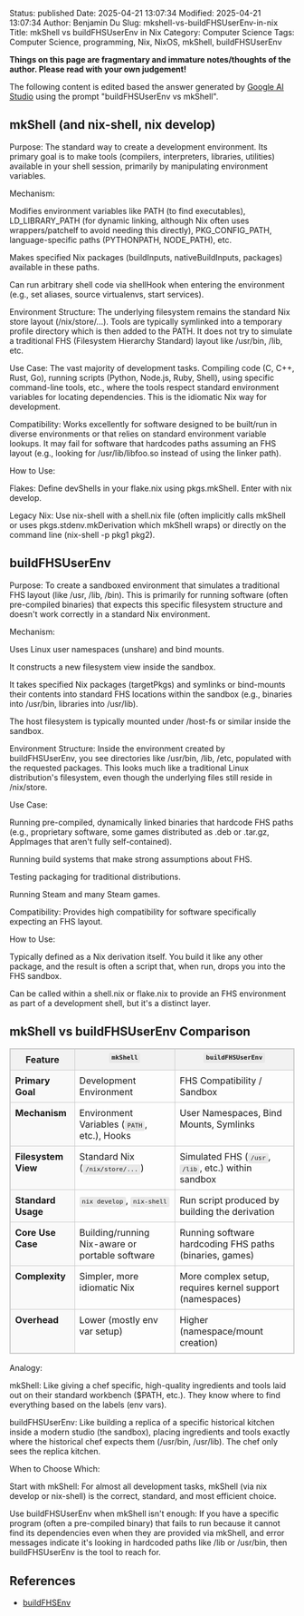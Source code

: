 Status: published
Date: 2025-04-21 13:07:34
Modified: 2025-04-21 13:07:34
Author: Benjamin Du
Slug: mkshell-vs-buildFHSUserEnv-in-nix
Title: mkShell vs buildFHSUserEnv in Nix
Category: Computer Science
Tags: Computer Science, programming, Nix, NixOS, mkShell, buildFHSUserEnv

**Things on this page are fragmentary and immature notes/thoughts of the author. Please read with your own judgement!**

The following content is edited 
based the answer generated by 
[Google AI Studio](https://aistudio.google.com/prompts/new_chat)
using the prompt "buildFHSUserEnv vs mkShell".

## mkShell (and nix-shell, nix develop)

Purpose: The standard way to create a development environment. Its primary goal is to make tools (compilers, interpreters, libraries, utilities) available in your shell session, primarily by manipulating environment variables.

Mechanism:

Modifies environment variables like PATH (to find executables), LD_LIBRARY_PATH (for dynamic linking, although Nix often uses wrappers/patchelf to avoid needing this directly), PKG_CONFIG_PATH, language-specific paths (PYTHONPATH, NODE_PATH), etc.

Makes specified Nix packages (buildInputs, nativeBuildInputs, packages) available in these paths.

Can run arbitrary shell code via shellHook when entering the environment (e.g., set aliases, source virtualenvs, start services).

Environment Structure: The underlying filesystem remains the standard Nix store layout (/nix/store/...). Tools are typically symlinked into a temporary profile directory which is then added to the PATH. It does not try to simulate a traditional FHS (Filesystem Hierarchy Standard) layout like /usr/bin, /lib, etc.

Use Case: The vast majority of development tasks. Compiling code (C, C++, Rust, Go), running scripts (Python, Node.js, Ruby, Shell), using specific command-line tools, etc., where the tools respect standard environment variables for locating dependencies. This is the idiomatic Nix way for development.

Compatibility: Works excellently for software designed to be built/run in diverse environments or that relies on standard environment variable lookups. It may fail for software that hardcodes paths assuming an FHS layout (e.g., looking for /usr/lib/libfoo.so instead of using the linker path).

How to Use:

Flakes: Define devShells in your flake.nix using pkgs.mkShell. Enter with nix develop.

Legacy Nix: Use nix-shell with a shell.nix file (often implicitly calls mkShell or uses pkgs.stdenv.mkDerivation which mkShell wraps) or directly on the command line (nix-shell -p pkg1 pkg2).

## buildFHSUserEnv

Purpose: To create a sandboxed environment that simulates a traditional FHS layout (like /usr, /lib, /bin). This is primarily for running software (often pre-compiled binaries) that expects this specific filesystem structure and doesn't work correctly in a standard Nix environment.

Mechanism:

Uses Linux user namespaces (unshare) and bind mounts.

It constructs a new filesystem view inside the sandbox.

It takes specified Nix packages (targetPkgs) and symlinks or bind-mounts their contents into standard FHS locations within the sandbox (e.g., binaries into /usr/bin, libraries into /usr/lib).

The host filesystem is typically mounted under /host-fs or similar inside the sandbox.

Environment Structure: Inside the environment created by buildFHSUserEnv, you see directories like /usr/bin, /lib, /etc, populated with the requested packages. This looks much like a traditional Linux distribution's filesystem, even though the underlying files still reside in /nix/store.

Use Case:

Running pre-compiled, dynamically linked binaries that hardcode FHS paths (e.g., proprietary software, some games distributed as .deb or .tar.gz, AppImages that aren't fully self-contained).

Running build systems that make strong assumptions about FHS.

Testing packaging for traditional distributions.

Running Steam and many Steam games.

Compatibility: Provides high compatibility for software specifically expecting an FHS layout.

How to Use:

Typically defined as a Nix derivation itself. You build it like any other package, and the result is often a script that, when run, drops you into the FHS sandbox.

Can be called within a shell.nix or flake.nix to provide an FHS environment as part of a development shell, but it's a distinct layer.


<!DOCTYPE html>
<html>
<head>
<title>mkShell vs buildFHSUserEnv Comparison</title>
<style>
  table {
    border-collapse: collapse;
    width: 100%;
    border: 1px solid #ccc;
  }
  th, td {
    border: 1px solid #ccc;
    padding: 8px;
    text-align: left;
    vertical-align: top;
  }
  th {
    background-color: #f2f2f2;
    font-weight: bold;
  }
  code {
    background-color: #e8e8e8;
    padding: 0.2em 0.4em;
    border-radius: 3px;
    font-family: monospace;
  }
  thead th {
    text-align: center;
  }
  tbody th {
     background-color: #f9f9f9;
  }
</style>
</head>
<body>

<h2>mkShell vs buildFHSUserEnv Comparison</h2>

<table>
  <thead>
    <tr>
      <th>Feature</th>
      <th><code>mkShell</code></th>
      <th><code>buildFHSUserEnv</code></th>
    </tr>
  </thead>
  <tbody>
    <tr>
      <th scope="row">Primary Goal</th>
      <td>Development Environment</td>
      <td>FHS Compatibility / Sandbox</td>
    </tr>
    <tr>
      <th scope="row">Mechanism</th>
      <td>Environment Variables (<code>PATH</code>, etc.), Hooks</td>
      <td>User Namespaces, Bind Mounts, Symlinks</td>
    </tr>
    <tr>
      <th scope="row">Filesystem View</th>
      <td>Standard Nix (<code>/nix/store/...</code>)</td>
      <td>Simulated FHS (<code>/usr</code>, <code>/lib</code>, etc.) within sandbox</td>
    </tr>
    <tr>
      <th scope="row">Standard Usage</th>
      <td><code>nix develop</code>, <code>nix-shell</code></td>
      <td>Run script produced by building the derivation</td>
    </tr>
    <tr>
      <th scope="row">Core Use Case</th>
      <td>Building/running Nix-aware or portable software</td>
      <td>Running software hardcoding FHS paths (binaries, games)</td>
    </tr>
    <tr>
      <th scope="row">Complexity</th>
      <td>Simpler, more idiomatic Nix</td>
      <td>More complex setup, requires kernel support (namespaces)</td>
    </tr>
    <tr>
      <th scope="row">Overhead</th>
      <td>Lower (mostly env var setup)</td>
      <td>Higher (namespace/mount creation)</td>
    </tr>
  </tbody>
</table>

</body>
</html>

Analogy:

mkShell: Like giving a chef specific, high-quality ingredients and tools laid out on their standard workbench ($PATH, etc.). They know where to find everything based on the labels (env vars).

buildFHSUserEnv: Like building a replica of a specific historical kitchen inside a modern studio (the sandbox), placing ingredients and tools exactly where the historical chef expects them (/usr/bin, /usr/lib). The chef only sees the replica kitchen.

When to Choose Which:

Start with mkShell: For almost all development tasks, mkShell (via nix develop or nix-shell) is the correct, standard, and most efficient choice.

Use buildFHSUserEnv when mkShell isn't enough: If you have a specific program (often a pre-compiled binary) that fails to run because it cannot find its dependencies even when they are provided via mkShell, and error messages indicate it's looking in hardcoded paths like /lib or /usr/bin, then buildFHSUserEnv is the tool to reach for.

## References

- [buildFHSEnv](https://ryantm.github.io/nixpkgs/builders/special/fhs-environments/)

